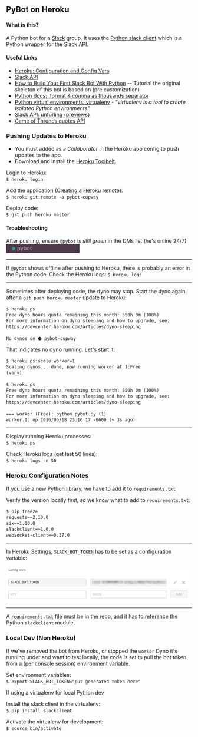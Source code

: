 ## PyBot on Heroku

#### What is this?

A Python bot for a [Slack](https://slack.com/) group. It uses the [Python slack client](https://github.com/slackhq/python-slackclient) which is a Python wrapper for the Slack API.

#### Useful Links

* [Heroku: Configuration and Config Vars](https://devcenter.heroku.com/articles/config-vars#setting-up-config-vars-for-a-deployed-application)
* [Slack API](https://api.slack.com/)
* [How to Build Your First Slack Bot With Python](https://www.fullstackpython.com/blog/build-first-slack-bot-python.html) -- Tutorial the original skeleton of this bot is based on (pre customization)
* [Python docs: .format & comma as thousands separator](https://docs.python.org/3/library/string.html#format-specification-mini-language)
* [Python virtual environments: virtualenv](http://docs.python-guide.org/en/latest/dev/virtualenvs/#virtualenv) - *"virtualenv is a tool to create isolated Python environments"*
* [Slack API: unfurling (previews)](https://api.slack.com/docs/message-attachments#unfurling)
* [Game of Thrones quotes API](https://github.com/wsizoo/game-of-thrones-quotes)

### Pushing Updates to Heroku

* You must added as a *Collaborator* in the Heroku app config to push updates to the app. 
* Download and install the [Heroku Toolbelt](https://toolbelt.heroku.com/).

Login to Heroku:  
`$ heroku login`

Add the application ([Creating a Heroku remote](https://devcenter.heroku.com/articles/git#creating-a-heroku-remote)):  
`$ heroku git:remote -a pybot-cupway`

Deploy code:  
`$ git push heroku master`

#### Troubleshooting

After pushing, ensure `@pybot` is still *green* in the DMs list (he's online 24/7):  
![foo](images/pybot_green.jpg)

___

If `@pybot` shows offline after pushing to Heroku, there is probably an error in the Python code. Check the Heroku logs: `$ heroku logs`

___

Sometimes after deploying code, the dyno may stop. Start the dyno again after a `git push heroku master` update to Heroku:  

```
$ heroku ps
Free dyno hours quota remaining this month: 550h 0m (100%)
For more information on dyno sleeping and how to upgrade, see:
https://devcenter.heroku.com/articles/dyno-sleeping

No dynos on ⬢ pybot-cupway
```

That indicates no dyno running. Let's start it:


```
$ heroku ps:scale worker=1
Scaling dynos... done, now running worker at 1:Free
(venv) 

$ heroku ps
Free dyno hours quota remaining this month: 550h 0m (100%)
For more information on dyno sleeping and how to upgrade, see:
https://devcenter.heroku.com/articles/dyno-sleeping

=== worker (Free): python pybot.py (1)
worker.1: up 2016/06/18 23:16:17 -0600 (~ 3s ago)
```
___

Display running Heroku processes:  
`$ heroku ps`

Check Heroku logs (get last 50 lines):  
`$ heroku logs -n 50`

### Heroku Configuration Notes

If you use a new Python library, we have to add it to `requirements.txt` 

Verify the version locally first, so we know what to add to `requirements.txt`:  

```
$ pip freeze
requests==2.10.0
six==1.10.0
slackclient==1.0.0
websocket-client==0.37.0
```
___

In [Heroku Settings](https://dashboard.heroku.com/apps/pybot-cupway/settings), `SLACK_BOT_TOKEN` has to be set as a configuration variable:

![SLACK_BOT_TOKEN config](images/config_vars.jpg)

___

A [`requirements.txt`](https://github.com/cupway/pybot-cupway/blob/master/requirements.txt) file must be in the repo, and it has to reference the Python `slackclient` module.


### Local Dev (Non Heroku)

If we've removed the bot from Heroku, or stopped the `worker` Dyno it's running under and want to test locally, the code is set to pull the bot token from a (per console session) environment variable. 

Set environment variables:  
`$ export SLACK_BOT_TOKEN="put generated token here"`


If using a virtualenv for local Python dev

Install the slack client in the virtualenv:  
`$ pip install slackclient`

Activate the virtualenv for development:  
`$ source bin/activate`


